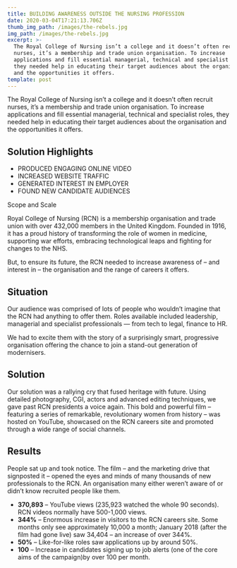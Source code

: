 ```yaml
---
title: BUILDING AWARENESS OUTSIDE THE NURSING PROFESSION
date: 2020-03-04T17:21:13.706Z
thumb_img_path: /images/the-rebels.jpg
img_path: /images/the-rebels.jpg
excerpt: >-
  The Royal College of Nursing isn’t a college and it doesn’t often recruit
  nurses, it’s a membership and trade union organisation. To increase
  applications and fill essential managerial, technical and specialist roles,
  they needed help in educating their target audiences about the organisation
  and the opportunities it offers.
template: post
---
```

The Royal College of Nursing isn’t a college and it doesn’t often recruit nurses, it’s a membership and trade union organisation. To increase applications and fill essential managerial, technical and specialist roles, they needed help in educating their target audiences about the organisation and the opportunities it offers.

## Solution Highlights

* PRODUCED ENGAGING ONLINE VIDEO
* INCREASED WEBSITE TRAFFIC
* GENERATED INTEREST IN EMPLOYER
* FOUND NEW CANDIDATE AUDIENCES



Scope and Scale

Royal College of Nursing (RCN) is a membership organisation and trade union with over 432,000 members in the United Kingdom. Founded in 1916, it has a proud history of transforming the role of women in medicine, supporting war efforts, embracing technological leaps and fighting for changes to the NHS.

But, to ensure its future, the RCN needed to increase awareness of – and interest in – the organisation and the range of careers it offers.

## Situation

Our audience was comprised of lots of people who wouldn’t imagine that the RCN had anything to offer them. Roles available included leadership, managerial and specialist professionals — from tech to legal, finance to HR. 

We had to excite them with the story of a surprisingly smart, progressive organisation offering the chance to join a stand-out generation of modernisers.

## Solution

Our solution was a rallying cry that fused heritage with future. Using detailed photography, CGI, actors and advanced editing techniques, we gave past RCN presidents a voice again. This bold and powerful film – featuring a series of remarkable, revolutionary women from history – was hosted on YouTube, showcased on the RCN careers site and promoted through a wide range of social channels.

## Results

People sat up and took notice. The film – and the marketing drive that signposted it – opened the eyes and minds of many thousands of new professionals to the RCN. An organisation many
either weren’t aware of or didn’t know recruited
people like them.

* **370,893** – YouTube views (235,923 watched the whole 90 seconds). RCN videos normally have 500-1,000 views.
* **344%** – Enormous increase in visitors to the RCN careers site. Some months only see approximately 10,000 a month; January 2018 (after the film had gone live) saw 34,404 – an increase of over 344%.
* **50%** – Like-for-like roles saw applications up by around 50%.
* **100** – Increase in candidates signing up to job alerts (one of the core aims of the campaign)by over 100 per month.
